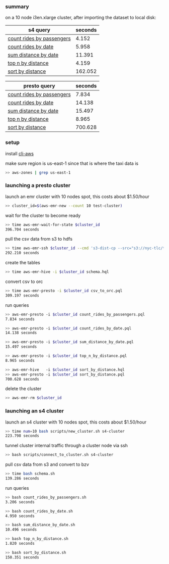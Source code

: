 ### summary

on a 10 node i3en.xlarge cluster, after importing the dataset to local disk:

| s4 query | seconds |
| --- | --- |
| [count rides by passengers](./count_rides_by_passengers.sh) | 4.152 |
| [count rides by date](./count_rides_by_date.sh) | 5.958 |
| [sum distance by date](./sum_distance_by_date.sh) | 11.391 |
| [top n by distance](./top_n_by_distance.sh) | 4.159 |
| [sort by distance](./sort_by_distance.sh) | 162.052 |

| presto query | seconds |
| --- | --- |
| [count rides by passengers](./count_rides_by_passengers.pql) | 7.834 |
| [count rides by date](./count_rides_by_date.pql) | 14.138 |
| [sum distance by date](./sum_distance_by_date.pql) | 15.497 |
| [top n by distance](./top_n_by_distance.pql) | 8.965 |
| [sort by distance](./sort_by_distance.pql) | 700.628 |

### setup

install [cli-aws](https://github.com/nathants/cli-aws#installation)

make sure region is us-east-1 since that is where the taxi data is
```bash
>> aws-zones | grep us-east-1
```

### launching a presto cluster

launch an emr cluster with 10 nodes spot, this costs about $1.50/hour
```bash
>> cluster_id=$(aws-emr-new --count 10 test-cluster)
```

wait for the cluster to become ready
```bash
>> time aws-emr-wait-for-state $cluster_id
396.704 seconds
```

pull the csv data from s3 to hdfs
```bash
>> time aws-emr-ssh $cluster_id --cmd 's3-dist-cp --src="s3://nyc-tlc/trip data/" --srcPattern=".*yellow.*" --dest=/taxi_csv/'
292.210 seconds
```

create the tables
```bash
>> time aws-emr-hive -i $cluster_id schema.hql
```


convert csv to orc
```bash
>> time aws-emr-presto -i $cluster_id csv_to_orc.pql
309.197 seconds
```

run queries
```bash
>> aws-emr-presto -i $cluster_id count_rides_by_passengers.pql
7.834 seconds

>> aws-emr-presto -i $cluster_id count_rides_by_date.pql
14.138 seconds

>> aws-emr-presto -i $cluster_id sum_distance_by_date.pql
15.497 seconds

>> aws-emr-presto -i $cluster_id top_n_by_distance.pql
8.965 seconds

>> aws-emr-hive   -i $cluster_id sort_by_distance.hql
>> aws-emr-presto -i $cluster_id sort_by_distance.pql
700.628 seconds
```

delete the cluster
```bash
>> aws-emr-rm $cluster_id
```

### launching an s4 cluster

launch an s4 cluster with 10 nodes spot, this costs about $1.50/hour
```bash
>> time num=10 bash scripts/new_cluster.sh s4-cluster
223.798 seconds
```

tunnel cluster internal traffic through a cluster node via ssh
```bash
>> bash scripts/connect_to_cluster.sh s4-cluster
```

pull csv data from s3 and convert to bzv
```bash
>> time bash schema.sh
139.286 seconds
```

run queries
```bash
>> bash count_rides_by_passengers.sh
3.206 seconds

>> bash count_rides_by_date.sh
4.950 seconds

>> bash sum_distance_by_date.sh
10.496 seconds

>> bash top_n_by_distance.sh
1.820 seconds

>> bash sort_by_distance.sh
150.351 seconds
```
